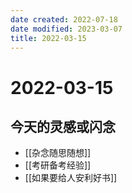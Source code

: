 ```yaml
---
date created: 2022-07-18
date modified: 2023-03-07
title: 2022-03-15
---
```


# 2022-03-15

## 今天的灵感或闪念

- [[杂念随思随想]]
- [[考研备考经验]]
- [[如果要给人安利好书]]
